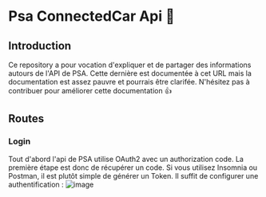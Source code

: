 # Psa ConnectedCar Api 🚗

## Introduction
Ce repository a pour vocation d'expliquer et de partager des informations autours de l'API de PSA. 
Cette dernière est documentée à cet URL mais la documentation est assez pauvre et pourrais être clarifée.
N'hésitez pas à contribuer pour améliorer cette documentation 👍

## Routes

### Login
Tout d'abord l'api de PSA utilise OAuth2 avec un authorization code. La première étape est donc de récupérer un code.
Si vous utilisez Insomnia ou Postman, il est plutôt simple de générer un Token. Il suffit de configurer une authentification :
![image](https://github.com/user-attachments/assets/0a42083e-a274-4256-bd00-80f867f2d47b)
